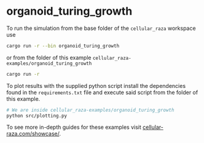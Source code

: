 # organoid_turing_growth

To run the simulation from the base folder of the `cellular_raza` workspace use

```bash
cargo run -r --bin organoid_turing_growth
```

or from the folder of this example `cellular_raza-examples/organoid_turing_growth`

```bash
cargo run -r
```

To plot results with the supplied python script install the dependencies found in the
`requirements.txt` file and execute said script from the folder of this example.

```bash
# We are inside cellular_raza-examples/organoid_turing_growth
python src/plotting.py
```

To see more in-depth guides for these examples visit
[cellular-raza.com/showcase/](https://cellular-raza.com/showcase/).
